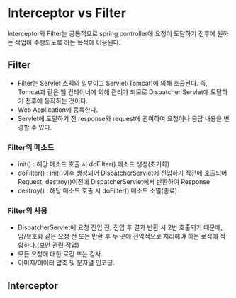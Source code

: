 # Interceptor vs Filter

Interceptor와 Filter는 공통적으로 spring controller에 요청이 도달하기 전후에 원하는 작업이 수행되도록 하는 목적에 이용된다.   

## Filter

- Filter는 Servlet 스펙의 일부이고 Servlet(Tomcat)에 의해 호출된다. 즉, Tomcat과 같은 웹 컨테이너에 의해 관리가 되므로 Dispatcher Servlet에 도달하기 전후에 동작하는 것이다.       
- Web Application에 등록한다.   
- Servlet에 도달하기 전 response와 request에 관여하여 요청이나 응답 내용을 변경할 수 있다.

### Filter의 메소드

- init() : 해당 메소드 호출 시 doFilter() 메소드 생성(초기화)
- doFilter() : init()이후 생성되어 DispatcherServlet에 진입하기 직전에 호출되어 Request, destroy()이전에 DispatcherServlet에서 반환하여 Response
- destroy() : 해당 메소드 호출 시 doFilter() 메소드 소멸(종료)

### Filter의 사용  

- DispatcherServlet에 요청 진입 전, 진입 후 결과 반환 시 2번 호출되기 때문에, 암/복호화 같은 요청 전 또는 반환 후 두 곳에 전역적으로 처리해야 하는 로직에 적합하다.(보안 관련 작업)
- 모든 요청에 대한 로깅 또는 감사.
- 이미지/데이터 압축 및 문자열 인코딩.

## Interceptor






